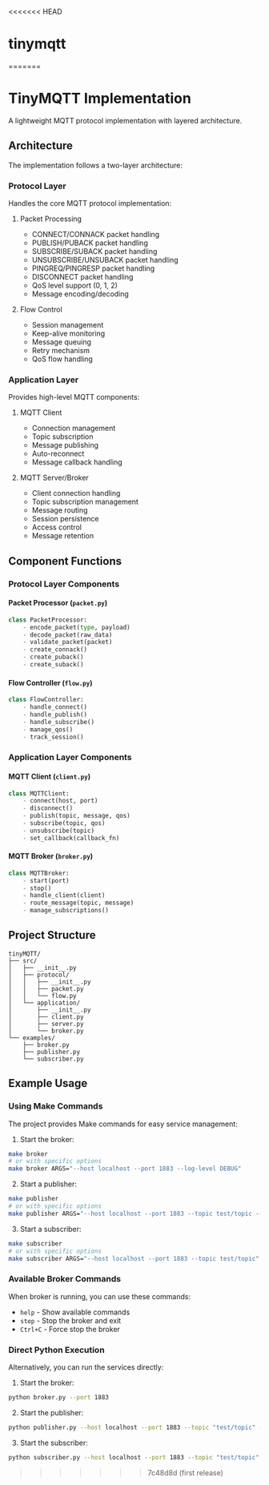 <<<<<<< HEAD
# tinymqtt
=======
# TinyMQTT Implementation

A lightweight MQTT protocol implementation with layered architecture.

## Architecture

The implementation follows a two-layer architecture:

### Protocol Layer
Handles the core MQTT protocol implementation:

1. Packet Processing
   - CONNECT/CONNACK packet handling
   - PUBLISH/PUBACK packet handling
   - SUBSCRIBE/SUBACK packet handling
   - UNSUBSCRIBE/UNSUBACK packet handling
   - PINGREQ/PINGRESP packet handling
   - DISCONNECT packet handling
   - QoS level support (0, 1, 2)
   - Message encoding/decoding

2. Flow Control
   - Session management
   - Keep-alive monitoring
   - Message queuing
   - Retry mechanism
   - QoS flow handling

### Application Layer
Provides high-level MQTT components:

1. MQTT Client
   - Connection management
   - Topic subscription
   - Message publishing
   - Auto-reconnect
   - Message callback handling

2. MQTT Server/Broker
   - Client connection handling
   - Topic subscription management
   - Message routing
   - Session persistence
   - Access control
   - Message retention

## Component Functions

### Protocol Layer Components

#### Packet Processor (`packet.py`)
```python
class PacketProcessor:
    - encode_packet(type, payload)
    - decode_packet(raw_data)
    - validate_packet(packet)
    - create_connack()
    - create_puback()
    - create_suback()
```

#### Flow Controller (`flow.py`)
```python
class FlowController:
    - handle_connect()
    - handle_publish()
    - handle_subscribe()
    - manage_qos()
    - track_session()
```

### Application Layer Components

#### MQTT Client (`client.py`)
```python
class MQTTClient:
    - connect(host, port)
    - disconnect()
    - publish(topic, message, qos)
    - subscribe(topic, qos)
    - unsubscribe(topic)
    - set_callback(callback_fn)
```

#### MQTT Broker (`broker.py`)
```python
class MQTTBroker:
    - start(port)
    - stop()
    - handle_client(client)
    - route_message(topic, message)
    - manage_subscriptions()
```

## Project Structure

```
tinyMQTT/
├── src/
│   ├── __init__.py
│   ├── protocol/
│   │   ├── __init__.py
│   │   ├── packet.py
│   │   └── flow.py
│   └── application/
│       ├── __init__.py
│       ├── client.py
│       ├── server.py
│       └── broker.py
└── examples/
    ├── broker.py
    ├── publisher.py
    └── subscriber.py
```

## Example Usage

### Using Make Commands
The project provides Make commands for easy service management:

1. Start the broker:
```bash
make broker
# or with specific options
make broker ARGS="--host localhost --port 1883 --log-level DEBUG"
```

2. Start a publisher:
```bash
make publisher
# or with specific options
make publisher ARGS="--host localhost --port 1883 --topic test/topic --message 'Hello MQTT!'"
```

3. Start a subscriber:
```bash
make subscriber
# or with specific options
make subscriber ARGS="--host localhost --port 1883 --topic test/topic"
```

### Available Broker Commands
When broker is running, you can use these commands:
- `help` - Show available commands
- `stop` - Stop the broker and exit
- `Ctrl+C` - Force stop the broker

### Direct Python Execution
Alternatively, you can run the services directly:

1. Start the broker:
```bash
python broker.py --port 1883
```

2. Start the publisher:
```bash
python publisher.py --host localhost --port 1883 --topic "test/topic" --message "Hello from publisher!"
```

3. Start the subscriber:
```bash
python subscriber.py --host localhost --port 1883 --topic "test/topic"
```
>>>>>>> 7c48d8d (first release)
